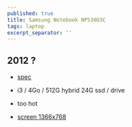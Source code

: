 ```yaml
---
published: true
title: Samsung Notebook NP530U3C
tags: laptop
excerpt_separator: ''
---
```

## 2012 ?

- [spec](https://www.samsung.com/us/business/support/owners/product/series-5-notebook-np530u3c/)

- i3 / 4Go / 512G hybrid 24G ssd / drive 
- too hot
- [screen 1366x768](https://www.laptopscreen.com/English/model/Samsung/NP530U3C~SERIES/) 